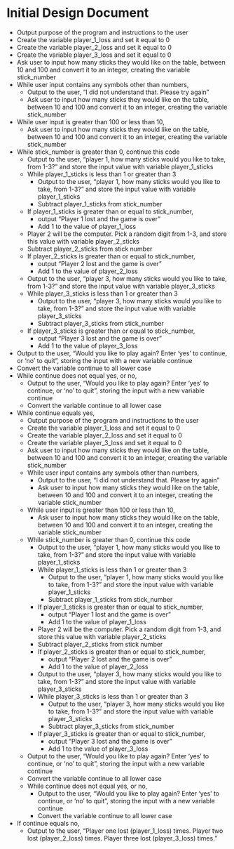 # Initial Design Document
* Output purpose of the program and instructions to the user
* Create the variable player_1_loss and set it equal to 0 
* Create the variable player_2_loss and set it equal to 0 
* Create the variable player_3_loss and set it equal to 0 
* Ask user to input how many sticks they would like on the table, between 10 and 100 and convert it to an integer, creating the variable stick_number 
* While user input contains any symbols other than numbers,
  * Output to the user, “I did not understand that. Please try again” 
  * Ask user to input how many sticks they would like on the table, between 10 and 100 and convert it to an integer, creating the variable stick_number 
* While user input is greater than 100 or less than 10, 
  * Ask user to input how many sticks they would like on the table, between 10 and 100 and convert it to an integer, creating the variable stick_number 
* While stick_number is greater than 0, continue this code 
  * Output to the user, “player 1, how many sticks would you like to take, from 1-3?” and store the input value with variable player_1_sticks 
  * While player_1_sticks is less than 1 or greater than 3 
    * Output to the user, “player 1, how many sticks would you like to take, from 1-3?” and store the input value with variable player_1_sticks 
    * Subtract player_1_sticks from stick_number 
  * If player_1_sticks is greater than or equal to stick_number, 
    * output “Player 1 lost and the game is over” 
    * Add 1 to the value of player_1_loss 
  * Player 2 will be the computer. Pick a random digit from 1-3, and store this value with variable player_2_sticks 
  * Subtract player_2_sticks from stick number 
  * If player_2_sticks is greater than or equal to stick_number, 
    * output “Player 2 lost and the game is over” 
    * Add 1 to the value of player_2_loss 
  * Output to the user, “player 3, how many sticks would you like to take, from 1-3?” and store the input value with variable player_3_sticks 
  * While player_3_sticks is less than 1 or greater than 3 
    * Output to the user, “player 3, how many sticks would you like to take, from 1-3?” and store the input value with variable player_3_sticks 
    * Subtract player_3_sticks from stick_number 
  * If player_3_sticks is greater than or equal to stick_number, 
    * output “Player 3 lost and the game is over” 
    * Add 1 to the value of player_3_loss 
* Output to the user, “Would you like to play again? Enter ‘yes’ to continue, or ‘no’ to quit”, storing the input with a new variable continue 
* Convert the variable continue to all lower case 
* While continue does not equal yes, or no, 
  * Output to the user, “Would you like to play again? Enter ‘yes’ to continue, or ‘no’ to quit”, storing the input with a new variable continue 
  * Convert the variable continue to all lower case 
* While continue equals yes, 
  * Output purpose of the program and instructions to the user 
  * Create the variable player_1_loss and set it equal to 0 
  * Create the variable player_2_loss and set it equal to 0 
  * Create the variable player_3_loss and set it equal to 0 
  * Ask user to input how many sticks they would like on the table, between 10 and 100 and convert it to an integer, creating the variable stick_number 
  * While user input contains any symbols other than numbers, 
    * Output to the user, “I did not understand that. Please try again” 
    * Ask user to input how many sticks they would like on the table, between 10 and 100 and convert it to an integer, creating the variable stick_number 
  * While user input is greater than 100 or less than 10, 
    * Ask user to input how many sticks they would like on the table, between 10 and 100 and convert it to an integer, creating the variable stick_number 
  * While stick_number is greater than 0, continue this code 
    * Output to the user, “player 1, how many sticks would you like to take, from 1-3?” and store the input value with variable player_1_sticks 
    * While player_1_sticks is less than 1 or greater than 3 
      * Output to the user, “player 1, how many sticks would you like to take, from 1-3?” and store the input value with variable player_1_sticks 
      * Subtract player_1_sticks from stick_number 
    * If player_1_sticks is greater than or equal to stick_number, 
      * output “Player 1 lost and the game is over” 
      * Add 1 to the value of player_1_loss 
    * Player 2 will be the computer. Pick a random digit from 1-3, and store this value with variable player_2_sticks 
    * Subtract player_2_sticks from stick number 
    * If player_2_sticks is greater than or equal to stick_number, 
      * output “Player 2 lost and the game is over” 
      * Add 1 to the value of player_2_loss 
    * Output to the user, “player 3, how many sticks would you like to take, from 1-3?” and store the input value with variable player_3_sticks 
    * While player_3_sticks is less than 1 or greater than 3 
      * Output to the user, “player 3, how many sticks would you like to take, from 1-3?” and store the input value with variable player_3_sticks 
      * Subtract player_3_sticks from stick_number 
    * If player_3_sticks is greater than or equal to stick_number, 
      * output “Player 3 lost and the game is over” 
      * Add 1 to the value of player_3_loss 
  * Output to the user, “Would you like to play again? Enter ‘yes’ to continue, or ‘no’ to quit”, storing the input with a new variable continue 
  * Convert the variable continue to all lower case 
  * While continue does not equal yes, or no, 
    * Output to the user, “Would you like to play again? Enter ‘yes’ to continue, or ‘no’ to quit”, storing the input with a new variable continue 
    * Convert the variable continue to all lower case 
* If continue equals no, 
  * Output to the user, “Player one lost (player_1_loss) times. Player two lost (player_2_loss) times. Player three lost (player_3_loss) times.”
